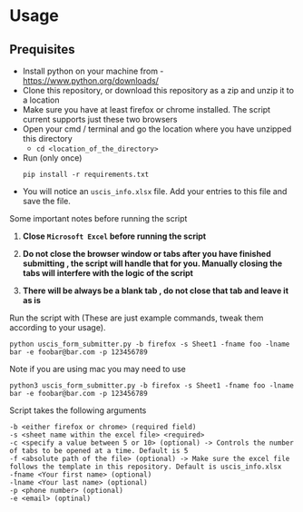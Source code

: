 # Usage

## Prequisites
* Install python on your machine from - https://www.python.org/downloads/
* Clone this repository, or download this repository as a zip and unzip it to a location
* Make sure you have at least firefox or chrome installed. The script current supports just these two browsers
* Open your cmd / terminal and go the location where you have unzipped this directory 
    * `cd <location_of_the_directory>`
* Run (only once)
    ```
    pip install -r requirements.txt
    ```
* You will notice an `uscis_info.xlsx` file. Add your entries to this file and save the file. 

Some important notes before running the script

1. **Close `Microsoft Excel` before running the script**

2. **Do not close the browser window or tabs after you have finished submitting , the script will handle that for you. Manually closing the tabs will interfere with the logic of the script**

3. **There will be always be a blank tab , do not close that tab and leave it as is**


Run the script with (These are just example commands, tweak them according to your usage).
```
python uscis_form_submitter.py -b firefox -s Sheet1 -fname foo -lname bar -e foobar@bar.com -p 123456789
```
Note if you are using mac you may need to use

```
python3 uscis_form_submitter.py -b firefox -s Sheet1 -fname foo -lname bar -e foobar@bar.com -p 123456789
```

Script takes the following arguments
```
-b <either firefox or chrome> (required field)
-s <sheet name within the excel file> <required>
-c <specify a value between 5 or 10> (optional) -> Controls the number of tabs to be opened at a time. Default is 5
-f <absolute path of the file> (optional) -> Make sure the excel file follows the template in this repository. Default is uscis_info.xlsx
-fname <Your first name> (optional)
-lname <Your last name> (optional)
-p <phone number> (optional)
-e <email> (optinal)
```